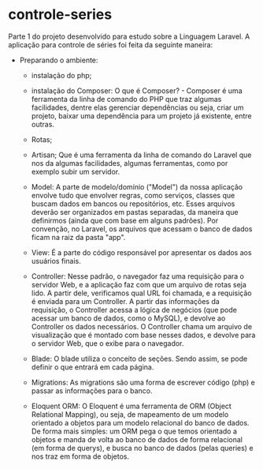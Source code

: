 # controle-series
Parte 1 do projeto desenvolvido para estudo sobre a Linguagem Laravel.
A aplicação para controle de séries foi feita da seguinte maneira:

- Preparando o ambiente:
    - instalação do php;
    - instalação do Composer:
        O que é Composer?
            - Composer é uma ferramenta da linha de comando do PHP que traz algumas facilidades, dentre elas gerenciar dependências ou seja,
            criar um projeto, baixar uma dependência para um projeto já existente, entre outras.
    
    - Rotas;
    - Artisan; 
        Que é uma ferramenta da linha de comando do Laravel que nos da algumas facilidades, algumas ferramentas, como por exemplo subir um servidor.
    - Model:
      A parte de modelo/domínio ("Model") da nossa aplicação envolve tudo que envolver regras, como serviços, classes que buscam dados em bancos ou repositórios, etc. Esses arquivos deverão ser organizados em pastas separadas, da maneira que definirmos (ainda que com base em alguns padrões). Por convenção, no Laravel, os arquivos que acessam o banco de dados ficam na raiz da pasta "app".
    - View:
        É a parte do código responsável por apresentar os dados aos usuários finais.
    - Controller:
        Nesse padrão, o navegador faz uma requisição para o servidor Web, e a aplicação faz com que um arquivo de rotas seja lido. A partir dele, verificamos qual URL foi chamada, e a requisição é enviada para um Controller. A partir das informações da requisição, o Controller acessa a lógica de negócios (que pode acessar um banco de dados, como o MySQL), e devolve ao Controller os dados necessários. O Controller chama um arquivo de visualização que é montado com base nesses dados, e devolve para o servidor Web, que o exibe para o navegador.
    - Blade: 
        O blade utiliza o conceito de seções. Sendo assim, se pode definir o que entrará em cada página.
    - Migrations:
        As migrations são uma forma de escrever código (php) e passar as informações para o banco.
    - Eloquent ORM: 
        O Eloquent é uma ferramenta de ORM (Object Relational Mapping), ou seja, de mapeamento de um modelo orientado a objetos para um modelo relacional do banco de dados.
    De forma mais simples: um ORM pega o que temos orientado a objetos e manda de volta ao banco de dados de forma relacional (em forma de querys), e busca no banco de dados (pelas queries) e nos traz em forma de objetos.
